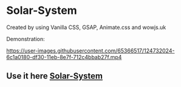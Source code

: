 


# Solar-System

Created by using Vanilla CSS, GSAP, Animate.css and wowjs.uk

Demonstration: 

https://user-images.githubusercontent.com/65366517/124732024-6c1a0180-df30-11eb-8e7f-712c4bbab27f.mp4

<!-- https://user-images.githubusercontent.com/65366517/124731412-d41c1800-df2f-11eb-9c99-c2b8a056a377.mp4 -->
<!-- https://user-images.githubusercontent.com/65366517/124727966-d29d2080-df2c-11eb-8ba8-55cebd9f3365.mp4 -->

## Use it here [Solar-System](https://prateek-pixels.github.io/Solar-System/  "Solar-System") 
